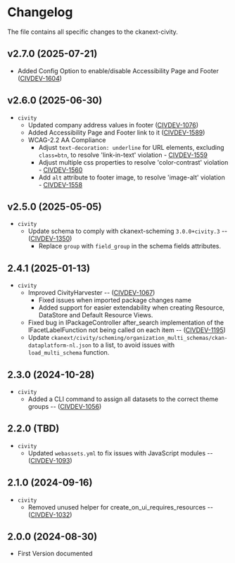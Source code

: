 # Changelog
The file contains all specific changes to the ckanext-civity.

## v2.7.0 (2025-07-21)
  - Added Config Option to enable/disable Accessibility Page and Footer ([CIVDEV-1604](https://civity.atlassian.net/browse/CIVDEV-1604))

## v2.6.0 (2025-06-30)
- `civity` 
  - Updated company address values in footer  ([CIVDEV-1076](https://civity.atlassian.net/browse/CIVDEV-1076))
  - Added Accessibility Page and Footer link to it ([CIVDEV-1589](https://civity.atlassian.net/browse/CIVDEV-1589))
  * WCAG-2.2 AA Compliance
    * Adjust `text-decoration: underline` for URL elements, excluding `class=btn`, to resolve 'link-in-text' violation - [CIVDEV-1559](https://civity.atlassian.net/browse/CIVDEV-1559)
    * Adjust multiple css properties to resolve 'color-contrast' violation - [CIVDEV-1560](https://civity.atlassian.net/browse/CIVDEV-1560)
    * Add `alt` attribute to footer image, to resolve 'image-alt' violation - [CIVDEV-1558](https://civity.atlassian.net/browse/CIVDEV-1558)

## v2.5.0 (2025-05-05)
- `civity` 
  - Update schema to comply with ckanext-scheming `3.0.0+civity.3` -- ([CIVDEV-1350](https://civity.atlassian.net/browse/CIVDEV-1350)) 
    - Replace `group` with `field_group` in the schema fields attributes.

## 2.4.1 (2025-01-13)
- `civity`
  - Improved CivityHarvester -- ([CIVDEV-1067](https://civity.atlassian.net/browse/CIVDEV-1067))
    - Fixed issues when imported package changes name
    - Added support for easier extendability when creating Resource, DataStore and Default Resource Views.
  - Fixed bug in IPackageController after_search implementation of the IFacetLabelFunction not being called on each item -- ([CIVDEV-1195](https://civity.atlassian.net/browse/CIVDEV-1195))
  - Update `ckanext/civity/scheming/organization_multi_schemas/ckan-dataplatform-nl.json` to a list, to avoid issues with `load_multi_schema` function.

## 2.3.0 (2024-10-28)
- `civity`
  - Added a CLI command to assign all datasets to the correct theme groups -- ([CIVDEV-1056](https://civity.atlassian.net/browse/CIVDEV-1056))

## 2.2.0 (TBD)
- `civity`
  - Updated `webassets.yml` to fix issues with JavaScript modules -- ([CIVDEV-1093](https://civity.atlassian.net/browse/CIVDEV-1093))

## 2.1.0 (2024-09-16)
- `civity` 
  - Removed unused helper for create_on_ui_requires_resources -- ([CIVDEV-1032](https://civity.atlassian.net/browse/CIVDEV-1032))


## 2.0.0 (2024-08-30)

- First Version documented
